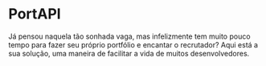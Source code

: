 # PortAPI
Já pensou naquela tão sonhada vaga, mas infelizmente tem muito pouco tempo para fazer seu próprio portfólio e encantar o recrutador? Aqui está a sua solução, uma maneira de facilitar a vida de muitos desenvolvedores.

